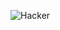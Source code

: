 ![Hacker](https://img.freepik.com/fotos-premium/lofi-girl-style-apresentando-um-menino-estudando-e-ouvindo-musica_940839-131.jpg?w=900)

